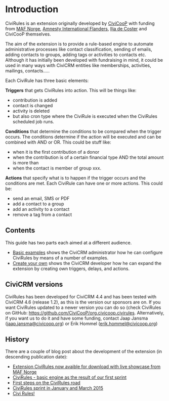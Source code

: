 # Introduction

CiviRules is an extension originally developed by [CiviCooP][civicoop] with funding from [MAF Norge][maf], [Amnesty International Flanders][amnesty], [Ilja de Coster][ilja] and CiviCooP themselves. 

The aim of the extension is to provide a rule-based engine to automate administrative processes like contact classification, sending of emails, adding contacts to groups, adding tags or activities to contacts etc. Although it has initially been developed with fundraising in mind, it could be used in many ways with CiviCRM entities like memberships, activities, mailings, contacts.....

Each CiviRule has three basic elements:

__Triggers__ that gets CiviRules into action. This will be things like:

- contribution is added
- contact is changed
- activity is deleted
- but also cron type where the CiviRule is executed when the CiviRules scheduled job runs.

__Conditions__ that determine the conditions to be compared when the trigger occurs. The conditions determine if the action will be executed and can be combined with AND or OR. This could be stuff like:

- when it is the first contribution of a donor
- when the contribution is of a certain financial type AND the total amount is more than
- when the contact is member of group xxx.

__Actions__ that specify what is to happen if the trigger occurs and the conditions are met. Each CiviRule can have one or more actions. This could be:

- send an email, SMS or PDF
- add a contact to a group
- add an activity to a contact
- remove a tag from a contact

## Contents

This guide has two parts each aimed at a different audience.

- [Basic examples](basic-example-introduction) shows the CiviCRM administrator how he can configure CiviRules by means of a number of examples.
- [Create your own](create-your-own-introduction) shows the CiviCRM developer how he can expand the extension by creating own triggers, delays, and actions. 

## CiviCRM versions

CiviRules has been developed for CiviCRM 4.4 and has been tested with CiviCRM 4.6 (release 1.2), as this is the version our sponsors are on. If you want CiviRules updated to a newer version you can do so (check CiviRules on GitHub: https://github.com/CiviCooP/org.civicoop.civirules. Alternatively, if you want us to do it and have some funding, contact Jaap Jansma (jaap.jansma@civicoop.org) or Erik Hommel (erik.hommel@civicoop.org)

## History

There are a couple of blog post about the development of the extension (in descending publication date):

- [Extension CiviRules now avaible for download with live showcase from MAF Norge][blog1]
- [CiviRules - basic engine as the result of our first sprint][blog2]
- [First steps on the CiviRules road][blog3]
- [CiviRules sprint in January and March 2015][blog4]
- [Civi Rules!][blog5]


[civicoop]: http://www.civicoop.org/
[maf]:http://www.maf.no/
[amnesty]:https://www.aivl.be/
[ilja]:http://www.iljadecoster.be/

[blog1]:https://civicrm.org/blogs/erikhommel/extension-civirules-now-avaible-download-live-showcase-maf-norge
[blog2]:https://civicrm.org/blogs/erikhommel/civirules-basic-engine-result-our-first-sprint
[blog3]:https://civicrm.org/blogs/erikhommel/first-steps-civirules-road
[blog4]:https://civicrm.org/blogs/erikhommel/civirules-sprint-january-and-march-2015
[blog5]:https://civicrm.org/blogs/erikhommel/civi-rules
